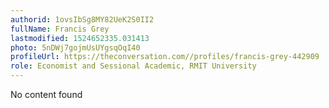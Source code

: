 ```yaml
---
authorid: 1ovsIbSg8MY82UeK2S0II2
fullName: Francis Grey
lastmodified: 1524652335.031413
photo: 5nDWj7gojmUsUYgsqOqI40
profileUrl: https://theconversation.com//profiles/francis-grey-442909
role: Economist and Sessional Academic, RMIT University
---
```

No content found